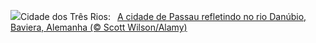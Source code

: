 ![](https://www.bing.com/th?id=OHR.PassauSunsetJune_PT-BR1202861779_UHD.jpg&w=1000)Cidade dos Três Rios:&nbsp;&ensp;[A cidade de Passau refletindo no rio Danúbio, Baviera, Alemanha (© Scott Wilson/Alamy)](https://www.bing.com/th?id=OHR.PassauSunsetJune_PT-BR1202861779_UHD.jpg)
<br><br/>
